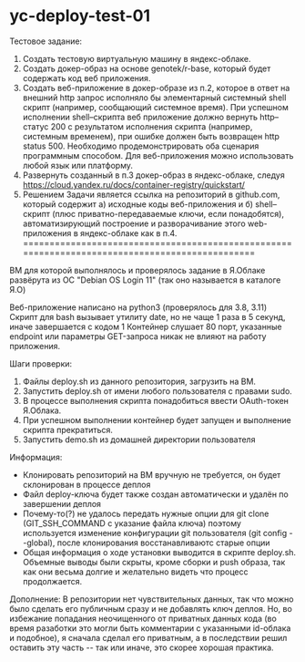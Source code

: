 # yc-deploy-test-01
Тестовое задание:
1. Создать тестовую виртуальную машину в яндекс-облаке. 
2. Создать докер-образ на основе genotek/r-base, который будет содержать код веб приложения. 
3. Создать веб-приложение в докер-образе из п.2, которое в ответ на внешний http запрос исполняло бы элементарный системный shell скрипт (например, сообщающий системное время). При успешном исполнении shell–скрипта веб приложение должно вернуть http–статус 200 с результатом исполнения скрипта (например, системным временем), при ошибке должен быть возвращен http status 500. Необходимо продемонстрировать оба сценария программным способом. Для веб-приложения можно использовать любой язык или платформу. 
4. Развернуть созданный в п.3 докер-образ в яндекс-облаке, следуя https://cloud.yandex.ru/docs/container-registry/quickstart/ 
5. Решением Задачи является ссылка на репозиторий в github.com, который содержит а) исходные коды веб-приложения и б) shell–скрипт (плюс приватно-передаваемые ключи, если понадобятся), автоматизирующий построение и разворачивание этого web-приложения в яндекс-облаке как в п.4.
===============================================================================================

ВМ для которой выполнялось и проверялось задание в Я.Облаке развёрута из ОС "Debian OS Login 11" (так оно называется в каталоге Я.О)

Веб-приложение написано на python3 (проверялось для 3.8, 3.11)
Скрипт для bash вызывает утилиту date, но не чаще 1 раза в 5 секунд, иначе завершается с кодом 1
Контейнер слушает 80 порт, указанные endpoint или параметры GET-запроса никак не влияют на работу приложения.

Шаги проверки:
  1. Файлы deploy.sh из данного репозитория, загрузить на ВМ.
  2. Запустить deploy.sh от имени любого пользователя с правами sudo.
  3. В процессе выполнения скрипта понадобиться ввести OAuth-токен Я.Облака.
  4. При успешном выполнении контейнер будет запущен и выполнение скрипта прекратиться.
  5. Запустить demo.sh из домашней директории пользователя 

Информация:
  - Клонировать репозиторий на ВМ вручную не требуется, он будет склонирован в процессе деплоя
  - Файл deploy-ключа будет также создан автоматически и удалён по завершении деплоя
  - Почему-то(?) не удалось передать нужные опции для git clone (GIT_SSH_COMMAND с указание файла ключа)
      поэтому используется изменение конфигурации git пользователя (git config --global), после клонирования
      восстанавливаютс старые опции
  - Общая информация о ходе установки выводится в скрипте deploy.sh. Объемные выводы были скрыты, кроме сборки и push образа, так как они весьма долгие и желательно видеть что процесс продолжается.

Дополнение:
  В репозитории нет чувствительных данных, так что можно было сделать его публичным сразу и не добавлять ключ деплоя. Но, во избежание попадания неочищенного от приватных данных кода (во время разаботки это могли быть комментарии с указанными id-облака и подобное), я сначала сделал его приватным, а в последствии решил оставить эту часть -- так или иначе, это скорее хорошая практика.